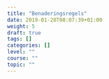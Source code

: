 ```yaml
---
title: "Benaderingsregels"
date: 2019-01-28T08:07:39+01:00
weight: 5
draft: true
tags: []
categories: []
level: ""
course: ""
topic: ""
---
```


